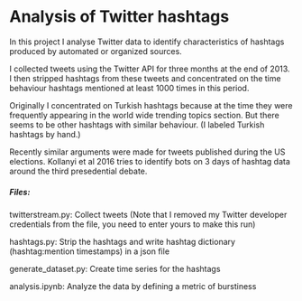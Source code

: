 # Analysis of Twitter hashtags

In this project I analyse Twitter data to identify characteristics of hashtags produced by automated or organized sources.

I collected tweets using the Twitter API for three months at the end of 2013. I then stripped hashtags from these tweets and concentrated on the time behaviour hashtags mentioned at least 1000 times in this period.

Originally I concentrated on Turkish hashtags because at the time they were frequently appearing in the world wide trending topics section. But there seems to be other hashtags with similar behaviour. (I labeled Turkish hashtags by hand.)

Recently similar arguments were made for tweets published during the US elections. Kollanyi et al 2016 tries to identify bots on 3 days of hashtag data around the third presedential debate.


##### Files:
twitterstream.py: Collect tweets (Note that I removed my Twitter developer credentials from the file, you need to enter yours to make this run)

hashtags.py: Strip the hashtags and write hashtag dictionary (hashtag:mention timestamps) in a json file

generate_dataset.py: Create time series for the hashtags

analysis.ipynb: Analyze the data by defining a metric of burstiness

